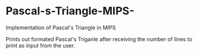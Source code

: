 # Pascal-s-Triangle-MIPS-
Implementation of Pascal's Triangle in MIPS

Prints out formated Pascal's Triganle after receiving the number of lines to print as input from the user.
